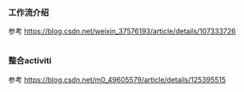 ### 工作流介绍

参考 https://blog.csdn.net/weixin_37576193/article/details/107333726

```

```

### 整合activiti

参考 https://blog.csdn.net/m0_49605579/article/details/125395515

```

```

